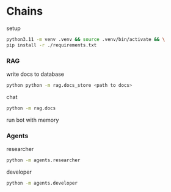 # Chains

setup

```bash
python3.11 -m venv .venv && source .venv/bin/activate && \
pip install -r ./requirements.txt
```

### RAG

write docs to database

```bash
python python -m rag.docs_store <path to docs>
```

chat

```bash
python -m rag.docs
```

run bot with memory

### Agents

researcher

```bash
python -m agents.researcher
```

developer

```bash
python -m agents.developer
```
